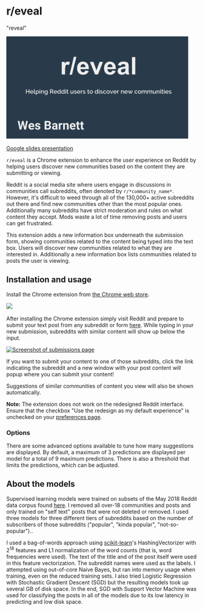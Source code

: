 # r/eveal

"reveal"

[<img alt="View presentation on Google slides" src="screenshots/slides.png" width=480>](https://docs.google.com/presentation/d/1tkba056TWMmRuLOZI1_8H25Plhqh_R_RcjWhLC6nOws/edit?usp=sharing)

[Google slides presentation](https://docs.google.com/presentation/d/1tkba056TWMmRuLOZI1_8H25Plhqh_R_RcjWhLC6nOws/edit?usp=sharing)

`r/eveal` is a Chrome extension to enhance the user experience on Reddit by helping users
discover new communities based on the content they are submitting or viewing.
 
Reddit is a social media site where users engage in discussions in communities call
subreddits, often denoted by `r/*community_name*`. However, it's difficult to weed
through all of the 130,000+ active subreddits out there and find new communities other
than the most popular ones. Additionally many subreddits have strict moderation and
rules on what content they accept. Mods waste a lot of time removing posts and users can
get frustrated.

This extension adds a new information box underneath the submission form, showing
communities related to the content being typed into the text box. Users will discover
new communities related to what they are interested in. Additionally a new information
box lists communities related to posts the user is viewing.

## Installation and usage

Install the Chrome extension from
[the Chrome web store](https://chrome.google.com/webstore/detail/subreddits-with-content-l/iaepjdnahmaliipimelmheobbdeplhah).

[<img src="https://raw.githubusercontent.com/wesbarnett/insight/master/screenshots/chromebadge.png">](https://chrome.google.com/webstore/detail/reveal/iaepjdnahmaliipimelmheobbdeplhah)

After installing the Chrome extension simply visit Reddit and prepare to submit your
text post from any subreddit or form
[here](https://old.reddit.com/submit?selftext=true). While typing in your new
submission, subreddits with similar content will show up below the input.

[<img alt="Screenshot of submissions page" src="https://raw.githubusercontent.com/wesbarnett/insight/master/screenshots/record1.gif" width=600>](https://raw.githubusercontent.com/wesbarnett/insight/master/screenshots/record1.gif)

If you want to submit your content to one of those subreddits, click the link indicating
the subreddit and a new window with your post content will popup where you can submit
your content!

Suggestions of similar communities of content you view will also be shown automatically.

**Note:** The extension does not work on the redesigned Reddit interface. Ensure that
the checkbox "Use the redesign as my default experience" is unchecked on your
[preferences page](https://www.reddit.com/prefs).

### Options

There are some advanced options available to tune how many suggestions are displayed. By
default, a maximum of 3 predictions are displayed per model for a total of 9 maximum
predictions. There is also a threshold that limits the predictions, which can be
adjusted.

## About the models

Supervised learning models were trained on subsets of the May 2018 Reddit data corpus
found [here](https://files.pushshift.io/reddit/). I removed all over-18 communities and
posts and only trained on "self text" posts that were not deleted or removed. I used
three models for three different tiers of subreddits based on the number of
subscribers of those subreddits ("popular", "kinda popular", "not-so-popular").. 

I used a bag-of-words approach using [scikit-learn](http://scikit-learn.org/stable/)'s
HashingVectorizer with 2<sup>18</sup> features and L1 normalization of the word counts
(that is, word frequencies were used). The text of the title and of the post itself were
used in this feature vectorization. The subreddit names were used as the labels. I
attempted using out-of-core Naive Bayes, but ran into memory usage when training, even
on the reduced training sets. I also tried Logistic Regression with Stochastic Gradient
Descent (SGD) but the resulting models took up several GB of disk space. In the end, SGD
with Support Vector Machine was used for classifying the posts in all of the models due
to its low latency in predicting and low disk space.
